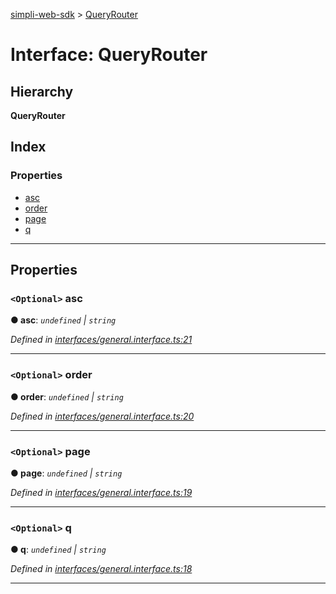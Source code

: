 [simpli-web-sdk](../README.md) > [QueryRouter](../interfaces/queryrouter.md)

# Interface: QueryRouter

## Hierarchy

**QueryRouter**

## Index

### Properties

* [asc](queryrouter.md#asc)
* [order](queryrouter.md#order)
* [page](queryrouter.md#page)
* [q](queryrouter.md#q)

---

## Properties

<a id="asc"></a>

### `<Optional>` asc

**● asc**: *`undefined` \| `string`*

*Defined in [interfaces/general.interface.ts:21](https://github.com/simplitech/simpli-web-sdk/blob/4ed922b/src/interfaces/general.interface.ts#L21)*

___
<a id="order"></a>

### `<Optional>` order

**● order**: *`undefined` \| `string`*

*Defined in [interfaces/general.interface.ts:20](https://github.com/simplitech/simpli-web-sdk/blob/4ed922b/src/interfaces/general.interface.ts#L20)*

___
<a id="page"></a>

### `<Optional>` page

**● page**: *`undefined` \| `string`*

*Defined in [interfaces/general.interface.ts:19](https://github.com/simplitech/simpli-web-sdk/blob/4ed922b/src/interfaces/general.interface.ts#L19)*

___
<a id="q"></a>

### `<Optional>` q

**● q**: *`undefined` \| `string`*

*Defined in [interfaces/general.interface.ts:18](https://github.com/simplitech/simpli-web-sdk/blob/4ed922b/src/interfaces/general.interface.ts#L18)*

___

